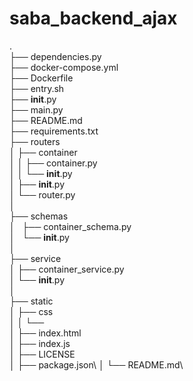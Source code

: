 # saba_backend_ajax
.\
├── dependencies.py \
├── docker-compose.yml \
├── Dockerfile\
├── entry.sh\
├── __init__.py\
├── main.py\
├── README.md\
├── requirements.txt\
├── routers\
│   ├── container\
│   │     ├── container.py\
│   │     └── __init__.py\
│   ├── __init__.py\
│   └── router.py\
│\
├── schemas\
│   ├── container_schema.py\
│   └── __init__.py\
│       \
├── service\
│   ├── container_service.py\
│   └── __init__.py\
│   \
├── static\
│   ├── css\
│   │   └── \
│   ├── index.html\
│   ├── index.js\
│   ├── LICENSE\
│   ├── package.json\\
│   └── README.md\
